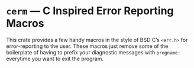 # `cerm` — C Inspired Error Reporting Macros

This crate provides a few handy macros in the style of BSD C’s `<err.h>` for
error-reporting to the user.  These macros just remove some of the boilerplate of
having to prefix your diagnostic messages with `progname: ` everytime you want to
exit the program.
